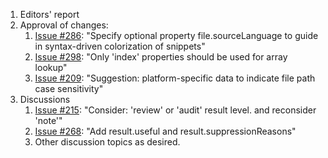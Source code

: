 1. Editors' report
1. Approval of changes:
    1. [Issue #286](https://github.com/oasis-tcs/sarif-spec/issues/286): "Specify optional property file.sourceLanguage to guide in syntax-driven colorization of snippets"
    1. [Issue #298](https://github.com/oasis-tcs/sarif-spec/issues/298): "Only 'index' properties should be used for array lookup"
    1. [Issue #209](https://github.com/oasis-tcs/sarif-spec/issues/209): "Suggestion: platform-specific data to indicate file path case sensitivity"
1. Discussions
    1. [Issue #215](https://github.com/oasis-tcs/sarif-spec/issues/215): "Consider: 'review' or 'audit' result level. and reconsider 'note'"
    1. [Issue #268](https://github.com/oasis-tcs/sarif-spec/issues/268): "Add result.useful and result.suppressionReasons"
    1. Other discussion topics as desired.